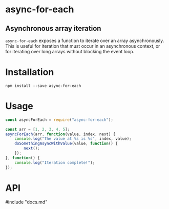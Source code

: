 # async-for-each
## Asynchronous array iteration
`async-for-each` exposes a function to iterate over an array asynchronously. This is useful
for iteration that must occur in an asynchronous context, or for iterating over long arrays
without blocking the event loop.

# Installation

    npm install --save async-for-each

# Usage

```javascript
const asyncForEach = require("async-for-each");
    
const arr = [1, 2, 3, 4, 5];
asyncForEach(arr, function(value, index, next) {
    console.log("The value at %s is %s", index, value);
    doSomethingAsyncWithValue(value, function() {
        next();
    });
}, function() {
    console.log("Iteration complete!");
});
```
# API
#include "docs.md"
